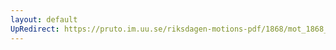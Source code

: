 ```yaml
---
layout: default
UpRedirect: https://pruto.im.uu.se/riksdagen-motions-pdf/1868/mot_1868__ak__237/mot_1868__ak__237-003.pdf
---
```

